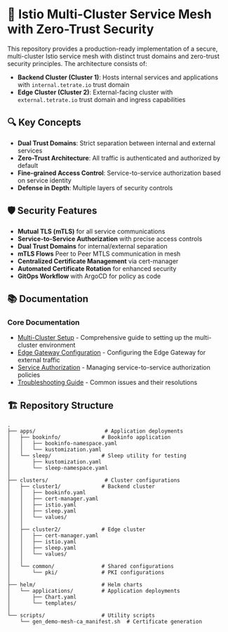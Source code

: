 # 🚀 Istio Multi-Cluster Service Mesh with Zero-Trust Security

This repository provides a production-ready implementation of a secure, multi-cluster Istio service mesh with distinct trust domains and zero-trust security principles. The architecture consists of:

- **Backend Cluster (Cluster 1)**: Hosts internal services and applications with `internal.tetrate.io` trust domain
- **Edge Cluster (Cluster 2)**: External-facing cluster with `external.tetrate.io` trust domain and ingress capabilities

## 🔍 Key Concepts

- **Dual Trust Domains**: Strict separation between internal and external services
- **Zero-Trust Architecture**: All traffic is authenticated and authorized by default
- **Fine-grained Access Control**: Service-to-service authorization based on service identity
- **Defense in Depth**: Multiple layers of security controls

## 🛡️ Security Features

- **Mutual TLS (mTLS)** for all service communications
- **Service-to-Service Authorization** with precise access controls
- **Dual Trust Domains** for internal/external separation
- **mTLS Flows** Peer to Peer MTLS communication in mesh
- **Centralized Certificate Management** via cert-manager
- **Automated Certificate Rotation** for enhanced security
- **GitOps Workflow** with ArgoCD for policy as code

## 📚 Documentation

### Core Documentation
- [Multi-Cluster Setup](MULTICLUSTER.md) - Comprehensive guide to setting up the multi-cluster environment
- [Edge Gateway Configuration](EDGEGW.md) - Configuring the Edge Gateway for external traffic
- [Service Authorization](AUTHORIZATION.md) - Managing service-to-service authorization policies
- [Troubleshooting Guide](TROUBLESHOOTING.md) - Common issues and their resolutions

## 🏗️ Repository Structure

```
.
├── apps/                      # Application deployments
│   ├── bookinfo/             # Bookinfo application
│   │   ├── bookinfo-namespace.yaml
│   │   └── kustomization.yaml
│   └── sleep/                # Sleep utility for testing
│       ├── kustomization.yaml
│       └── sleep-namespace.yaml
│
├── clusters/                  # Cluster configurations
│   ├── cluster1/             # Backend cluster
│   │   ├── bookinfo.yaml
│   │   ├── cert-manager.yaml
│   │   ├── istio.yaml
│   │   ├── sleep.yaml
│   │   └── values/
│   │
│   ├── cluster2/             # Edge cluster
│   │   ├── cert-manager.yaml
│   │   ├── istio.yaml
│   │   ├── sleep.yaml
│   │   └── values/
│   │
│   └── common/               # Shared configurations
│       └── pki/              # PKI configurations
│
├── helm/                     # Helm charts
│   └── applications/         # Application deployments
│       ├── Chart.yaml
│       └── templates/
│
└── scripts/                  # Utility scripts
    └── gen_demo-mesh-ca_manifest.sh  # Certificate generation
```